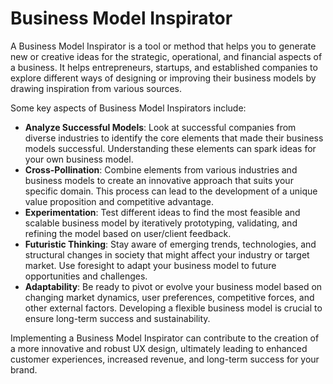 # Business Model Inspirator

A Business Model Inspirator is a tool or method that helps you to generate new or creative ideas for the strategic, operational, and financial aspects of a business. It helps entrepreneurs, startups, and established companies to explore different ways of designing or improving their business models by drawing inspiration from various sources.

Some key aspects of Business Model Inspirators include:

- **Analyze Successful Models**: Look at successful companies from diverse industries to identify the core elements that made their business models successful. Understanding these elements can spark ideas for your own business model.
- **Cross-Pollination**: Combine elements from various industries and business models to create an innovative approach that suits your specific domain. This process can lead to the development of a unique value proposition and competitive advantage.
- **Experimentation**: Test different ideas to find the most feasible and scalable business model by iteratively prototyping, validating, and refining the model based on user/client feedback.
- **Futuristic Thinking**: Stay aware of emerging trends, technologies, and structural changes in society that might affect your industry or target market. Use foresight to adapt your business model to future opportunities and challenges.
- **Adaptability**: Be ready to pivot or evolve your business model based on changing market dynamics, user preferences, competitive forces, and other external factors. Developing a flexible business model is crucial to ensure long-term success and sustainability.

Implementing a Business Model Inspirator can contribute to the creation of a more innovative and robust UX design, ultimately leading to enhanced customer experiences, increased revenue, and long-term success for your brand.
